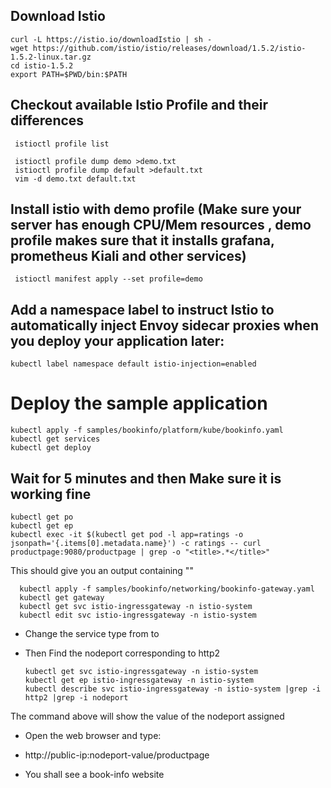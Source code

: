 
## Download Istio

    curl -L https://istio.io/downloadIstio | sh -
    wget https://github.com/istio/istio/releases/download/1.5.2/istio-1.5.2-linux.tar.gz
    cd istio-1.5.2
    export PATH=$PWD/bin:$PATH


## Checkout available Istio Profile and their differences
   
     istioctl profile list
   
     istioctl profile dump demo >demo.txt
     istioctl profile dump default >default.txt
     vim -d demo.txt default.txt

## Install istio with demo profile (Make sure your server has enough CPU/Mem resources , demo profile makes sure that it installs grafana, prometheus Kiali and other services)
     
     istioctl manifest apply --set profile=demo

     
## Add a namespace label to instruct Istio to automatically inject Envoy sidecar proxies when you deploy your application later:

    kubectl label namespace default istio-injection=enabled

# Deploy the sample application 

    kubectl apply -f samples/bookinfo/platform/kube/bookinfo.yaml
    kubectl get services
    kubectl get deploy
    
## Wait for 5 minutes and then Make sure it is working fine 

    kubectl get po
    kubectl get ep    
    kubectl exec -it $(kubectl get pod -l app=ratings -o jsonpath='{.items[0].metadata.name}') -c ratings -- curl productpage:9080/productpage | grep -o "<title>.*</title>"
    
This should give you an output containing "<title>Simple Bookstore App</title>"

      kubectl apply -f samples/bookinfo/networking/bookinfo-gateway.yaml
      kubectl get gateway
      kubectl get svc istio-ingressgateway -n istio-system
      kubectl edit svc istio-ingressgateway -n istio-system
     
- Change the service type from <LoadBalancer> to <NodePort>
- Then Find the nodeport corresponding to http2 
     
      kubectl get svc istio-ingressgateway -n istio-system
      kubectl get ep istio-ingressgateway -n istio-system
      kubectl describe svc istio-ingressgateway -n istio-system |grep -i http2 |grep -i nodeport
      
The command above will show the value of the nodeport assigned  

 - Open the web browser and type: 
 
 - http://public-ip:nodeport-value/productpage 
    
 - You shall see a book-info website 
 
    


